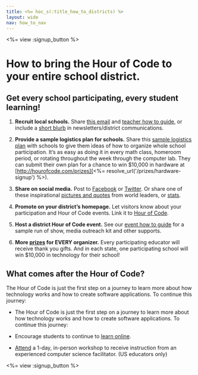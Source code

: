 ```yaml
---
title: <%= hoc_s(:title_how_to_districts) %>
layout: wide
nav: how_to_nav
---
```


<%= view :signup_button %>

# How to bring the Hour of Code to your entire school district.

## Get every school participating, every student learning!

1. **Recruit local schools.** Share [this email](<%= resolve_url('/promote/resources#sample-emails') %>) and [teacher how to guide](<%= resolve_url('/how-to') %>), or include a [short blurb](<%= resolve_url('/promote/stats') %>) in newsletters/district communications. 

2. **Provide a sample logistics plan for schools.** Share this [sample logistics plan](<%= localized_file('/files/HOC_Logistics_plan.pdf') %>) with schools to give them ideas of how to organize whole school participation. It’s as easy as doing it in every math class, homeroom period, or rotating throughout the week through the computer lab. They can submit their own plan for a chance to win $10,000 in hardware at [http://hourofcode.com/prizes](<%= resolve_url('/prizes/hardware-signup') %>).

3. **Share on social media.** Post to [Facebook](https://www.facebook.com/sharer/sharer.php?u=http%3A%2F%2Fhourofcode.com%2Fus) or [Twitter](https://twitter.com/intent/tweet?url=http%3A%2F%2Fhourofcode.com&text=I%27m%20participating%20in%20this%20year%27s%20%23HourOfCode%2C%20are%20you%3F%20%40codeorg&original_referer=https%3A%2F%2Fwww.google.com%2Furl%3Fq%3Dhttps%253A%252F%252Ftwitter.com%252Fshare%253Fhashtags%253D%2526amp%253Brelated%253Dcodeorg%2526amp%253Btext%253DI%252527m%252Bparticipating%252Bin%252Bthis%252Byear%252527s%252B%252523HourOfCode%25252C%252Bare%252Byou%25253F%252B%252540codeorg%2526amp%253Burl%253Dhttp%25253A%25252F%25252Fhourofcode.com%26sa%3DD%26sntz%3D1%26usg%3DAFQjCNE1GLTUbKZfMlEh9Aj5w0iswz6PYQ&related=codeorg&hashtags=). Or share one of these inspirational [pictures and quotes](<%= resolve_url('/promote/resources#social') %>) from world leaders, or [stats](<%= resolve_url('/promote/stats') %>). 

4. **Promote on your district’s homepage.** Let visitors know about your participation and Hour of Code events. Link it to [Hour of Code](<%= resolve_url('/') %>). 

5. **Host a district Hour of Code event.** See our [event how to guide](<%= resolve_url('/how-to/events') %>) for a sample run of show, media outreach kit and other supports. 

6. **More [prizes](<%= resolve_url('/prizes') %>) for EVERY organizer.** Every participating educator will receive thank you gifts. And in each state, one participating school will win $10,000 in technology for their school! 

## What comes after the Hour of Code?
The Hour of Code is just the first step on a journey to learn more about how technology works and how to create software applications. To continue this journey:
- The Hour of Code is just the first step on a journey to learn more about how technology works and how to create software applications. To continue this journey: 

- Encourage students to continue to [learn online](<%= resolve_url('https://code.org/learn/beyond') %>).
- [Attend](<%= resolve_url('https://code.org/professional-development-workshops') %>) a 1-day, in-person workshop to receive instruction from an experienced computer science facilitator. (US educators only)


<%= view :signup_button %>
